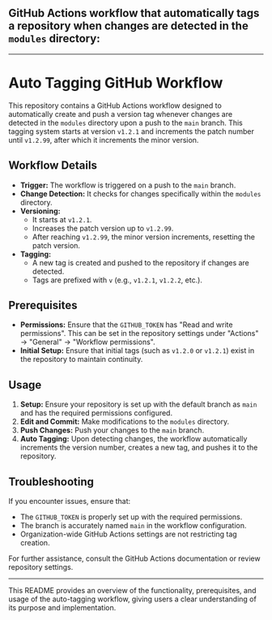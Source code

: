 ## GitHub Actions workflow that automatically tags a repository when changes are detected in the `modules` directory:

---

# Auto Tagging GitHub Workflow

This repository contains a GitHub Actions workflow designed to automatically create and push a version tag whenever changes are detected in the `modules` directory upon a push to the `main` branch. This tagging system starts at version `v1.2.1` and increments the patch number until `v1.2.99`, after which it increments the minor version.

## Workflow Details

- **Trigger:** The workflow is triggered on a push to the `main` branch.
- **Change Detection:** It checks for changes specifically within the `modules` directory.
- **Versioning:** 
  - It starts at `v1.2.1`.
  - Increases the patch version up to `v1.2.99`.
  - After reaching `v1.2.99`, the minor version increments, resetting the patch version.
- **Tagging:** 
  - A new tag is created and pushed to the repository if changes are detected.
  - Tags are prefixed with `v` (e.g., `v1.2.1`, `v1.2.2`, etc.).

## Prerequisites

- **Permissions:** Ensure that the `GITHUB_TOKEN` has "Read and write permissions". This can be set in the repository settings under "Actions" -> "General" -> "Workflow permissions".
- **Initial Setup:** Ensure that initial tags (such as `v1.2.0` or `v1.2.1`) exist in the repository to maintain continuity.

## Usage

1. **Setup:** Ensure your repository is set up with the default branch as `main` and has the required permissions configured.
2. **Edit and Commit:** Make modifications to the `modules` directory.
3. **Push Changes:** Push your changes to the `main` branch.
4. **Auto Tagging:** Upon detecting changes, the workflow automatically increments the version number, creates a new tag, and pushes it to the repository.

## Troubleshooting

If you encounter issues, ensure that:
- The `GITHUB_TOKEN` is properly set up with the required permissions.
- The branch is accurately named `main` in the workflow configuration.
- Organization-wide GitHub Actions settings are not restricting tag creation.

For further assistance, consult the GitHub Actions documentation or review repository settings.

---

This README provides an overview of the functionality, prerequisites, and usage of the auto-tagging workflow, giving users a clear understanding of its purpose and implementation.
